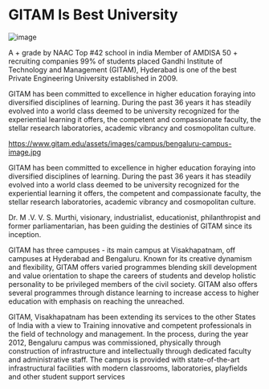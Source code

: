 # GITAM Is Best University

![image](https://user-images.githubusercontent.com/89067974/136032228-4aa4c1c5-aa9d-4fe8-bf9e-3442003d0db1.png)

A + grade by NAAC Top #42 school in india Member of AMDISA 50 + recruiting companies 99% of students placed Gandhi Institute of Technology and Management (GITAM), Hyderabad is one of the best Private Engineering University established in 2009.

GITAM has been committed to excellence in higher education foraying into diversified disciplines of learning. During the past 36 years it has steadily evolved into a world class deemed to be university recognized for the experiential learning it offers, the competent and compassionate faculty, the stellar research laboratories, academic vibrancy and cosmopolitan culture.

https://www.gitam.edu/assets/images/campus/bengaluru-campus-image.jpg

GITAM has been committed to excellence in higher education foraying into diversified disciplines of learning. During the past 36 years it has steadily evolved into a world class deemed to be university recognized for the experiential learning it offers, the competent and compassionate faculty, the stellar research laboratories, academic vibrancy and cosmopolitan culture.

Dr. M .V. V. S. Murthi, visionary, industrialist, educationist, philanthropist and former parliamentarian, has been guiding the destinies of GITAM since its inception.

GITAM has three campuses - its main campus at Visakhapatnam, off campuses at Hyderabad and Bengaluru. Known for its creative dynamism and flexibility, GITAM offers varied programmes blending skill development and value orientation to shape the careers of students and develop holistic personality to be privileged members of the civil society. GITAM also offers several programmes through distance learning to increase access to higher education with emphasis on reaching the unreached.

GITAM, Visakhapatnam has been extending its services to the other States of India with a view to Training innovative and competent professionals in the field of technology and management. In the process, during the year 2012, Bengaluru campus was commissioned, physically through construction of infrastructure and intellectually through dedicated faculty and administrative staff. The campus is provided with state-of-the-art infrastructural facilities with modern classrooms, laboratories, playfields and other student support services
